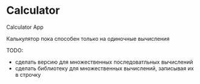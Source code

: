 # Calculator
Calculator App

Калькулятор пока способен только на одиночные вычисления

TODO:
 - сделать версию для множественных последоватльных вычислений
 - сделать библиотеку для множественных вычислений, записывая их в строчку
